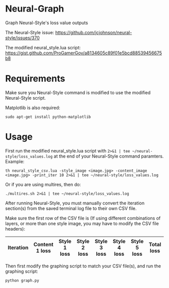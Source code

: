 # Neural-Graph
Graph Neural-Style's loss value outputs

The Neural-Style issue: https://github.com/jcjohnson/neural-style/issues/370

The modified neural_style.lua script: https://gist.github.com/ProGamerGov/a8134605c89f01e5bcd88539456675b8

# Requirements

Make sure you Neural-Style command is modified to use the modified Neural-Style script.

Matplotlib is also required: 

`sudo apt-get install python-matplotlib`

# Usage

First run the modified neural_style.lua script with `2>&1 | tee ~/neural-style/loss_values.log` at the end of your Neural-Style command paramters. Example: 

`th neural_style_csv.lua -style_image <image.jpg> -content_image <image.jpg> -print_iter 10 2>&1 | tee ~/neural-style/loss_values.log`

Or if you are using multires, then do:

`./multires.sh 2>&1 | tee ~/neural-style/loss_values.log`

After running Neural-Style, you must manually convert the iteration section(s) from the saved terminal log file to their own CSV file.

Make sure the first row of the CSV file is (If using different combinations of layers, or more than one style image, you may have to modify the CSV file headers):

Iteration | Content 1 loss | Style 1 loss | Style 2 loss |  Style 3 loss | Style 4 loss | Style 5 loss | Total loss
--- | --- | --- | --- | --- | --- | --- | --- 

Then first modify the graphing script to match your CSV file(s), and run the graphing script: 

`python graph.py`

